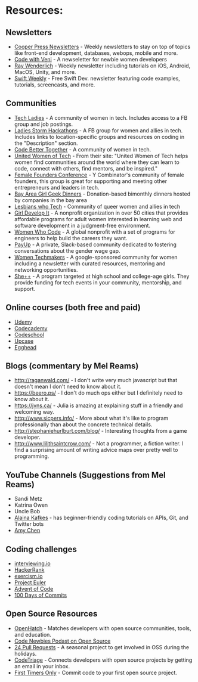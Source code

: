 # Resources: 

## Newsletters
- [Cooper Press Newsletters](https://cooperpress.com/publications/) - Weekly newsletters to stay on top of topics like front-end development, databases, webops, mobile and more.
- [Code with Veni](http://codewithveni.com/) - A newseletter for newbie women developers
- [Ray Wenderlich](https://www.raywenderlich.com/newsletter) - Weekly newsletter including tutorials on iOS, Android, MacOS, Unity, and more.
- [Swift Weekly](http://swiftweekly.com/) - Free Swift Dev. newsletter featuring code examples, tutorials, screencasts, and more.

## Communities
- [Tech Ladies](https://www.hiretechladies.com/) - A community of women in tech. Includes access to a FB group and job postings.
- [Ladies Storm Hackathons](https://www.facebook.com/groups/LadiesStormHackathons/) - A FB group for women and allies in tech. Includes links to location-specific groups and resources on coding in the "Description" section.
- [Code Better Together](http://www.codebettertogether.com/) - A community of women in tech.
- [United Women of Tech](http://unitedwomenoftech.com/) - From their site: "United Women of Tech helps women find communities around the world where they can learn to code, connect with others, find mentors, and be inspired."
- [Female Founders Conference](https://www.facebook.com/groups/femalefoundersconference/) - Y Combinator's community of female founders, this group is great for supporting and meeting other entrepreneurs and leaders in tech.
- [Bay Area Girl Geek Dinners](http://bayareagirlgeekdinners.com/) - Donation-based bimonthly dinners hosted by companies in the bay area
- [Lesbians who Tech](http://lesbianswhotech.org/) - Community of queer women and allies in tech
- [Girl Develop It](http://girldevelopit.com/) - A nonprofit organization in over 50 cities that provides affordable programs for adult women interested in learning web and software development in a judgment-free environment.
- [Women Who Code](https://www.womenwhocode.com/) - A global nonprofit with a set of programs for engineers to help build the careers they want.
- [PayUp](https://www.washingtonpost.com/graphics/business/womens-wages/) - A private, Slack-based community dedicated to fostering conversations about the gender wage gap. 
- [Women Techmakers](https://www.womentechmakers.com/) - A google-sponsored community for women including a newsletter with curated resources, mentoring and networking opportunities.
- [She++](https://sheplusplus.org) - A program targeted at high school and college-age girls. They provide funding for tech events in your community, mentorship, and support.
## Online courses (both free and paid)
- [Udemy](https://www.udemy.com/)
- [Codecademy](https://www.codecademy.com)
- [Codeschool](https://www.codeschool.com)
- [Upcase](https://thoughtbot.com/upcase/sign_in)
- [Egghead](https://egghead.io/)

## Blogs (commentary by Mel Reams)
- http://raganwald.com/ - I don't write very much javascript but that doesn't mean I don't need to know about it.
- https://beero.ps/ - I don't do much ops either but I definitely need to know about it.
- https://jvns.ca/ - Julia is amazing at explaining stuff in a friendly and welcoming way.
- http://www.sicpers.info/ - More about what it's like to program professionally than about the concrete technical details.
- http://stephaniehurlburt.com/blog/ - Interesting thoughts from a game developer.
- http://www.lilithsaintcrow.com/ - Not a programmer, a fiction writer. I find a surprising amount of writing advice maps over pretty well to programming.

## YouTube Channels (Suggestions from Mel Reams)
- Sandi Metz
- Katrina Owen
- Uncle Bob
- [Alaina Kafkes](https://www.youtube.com/channel/UCQq8mk_cb9y2cI3OAZVUCCA) - has beginner-friendly coding tutorials on APIs, Git, and Twitter bots
- [Amy Chen](https://www.youtube.com/AmyCodes)
              
## Coding challenges
- [interviewing.io](https://interviewing.io/)
- [HackerRank](https://www.hackerrank.com/)
- [exercism.io](exercism.io)
- [Project Euler](https://projecteuler.net/)
- [Advent of Code](http://adventofcode.com/)
- [100 Days of Commits](https://100daysofcommits.github.io/)

## Open Source Resources
- [OpenHatch](https://openhatch.org/) - Matches developers with open source communities, tools, and education.
- [Code Newbies Podast on Open Source](http://www.codenewbie.org/podcast/open-source-newbie)
- [24 Pull Requests](https://24pullrequests.com/) - A seasonal project to get involved in OSS during the holidays.
- [CodeTriage](https://www.codetriage.com/) - Connects developers with open source projects by getting an email in your inbox.
- [First Timers Only](http://www.firsttimersonly.com) - Commit code to your first open source project.
